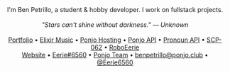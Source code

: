 <div align="center">
  I'm Ben Petrillo, a student & hobby developer. I work on fullstack projects.
</div>

<br>

<div align="center">
  <i>"Stars can't shine without darkness." — Unknown</i>
</div>

<br>

<div align="center">
  <a href="https://benpetrillo.dev">Portfolio</a> •
  <a href="https://ponjo.club/elixir">Elixir Music</a> •
  <a href="https://app.ponjo.club/hosting">Ponjo Hosting</a> •
  <a href="https://app.ponjo.club">Ponjo API</a> •
  <a href="https://pronoun.space">Pronoun API</a> •
  <a href="https://ponjo.club/scp-062">SCP-062</a> •
  <a href="https://ponjo.club/roboeerie">RoboEerie</a>
</div>

<div align="center">
  <a href="https://benpetrillo.dev">Website</a> •
  <a href="https://discordapp.com/users/460177285954142208">Eerie#6560</a> •
  <a href="https://ponjo.club">Ponjo Team</a> •
  <a href="mailto:benpetrillo@ponjo.club">benpetrillo@ponjo.club</a> •
  <a href="https://twitter.com/Eerie6560">@Eerie6560</a>
</div>
